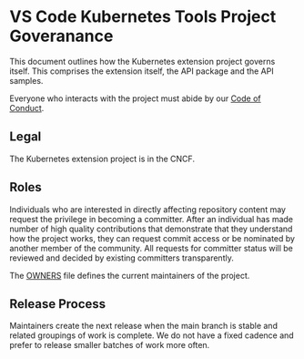# VS Code Kubernetes Tools Project Goveranance

This document outlines how the Kubernetes extension project governs itself.  This
comprises the extension itself, the API package and the API samples.

Everyone who interacts with the project must abide by our [Code of Conduct].

## Legal

The Kubernetes extension project is in the CNCF.

## Roles

Individuals who are interested in directly affecting repository content may request the privilege in becoming a committer. After an individual has made number of high quality contributions that demonstrate that they understand how the project works, they can request commit access or be nominated by another member of the community. All requests for committer status will be reviewed and decided by existing committers transparently.

The [OWNERS] file defines the current maintainers of the project.

## Release Process

Maintainers create the next release when the main branch is stable and related
groupings of work is complete. We do not have a fixed cadence and prefer to release
smaller batches of work more often.

[Code of Conduct]: /CODE_OF_CONDUCT.md
[OWNERS]: /OWNERS.md

